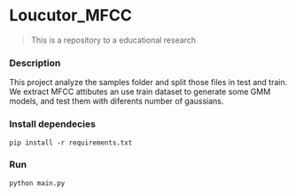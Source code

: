 # Loucutor_MFCC

> This is a repository to a educational research


### Description
This project analyze the samples folder and split those files in 
test and train. We extract MFCC attibutes an use train dataset to 
generate some GMM models, and test them with diferents number of 
gaussians.

### Install dependecies
    pip install -r requirements.txt
    
### Run 
    python main.py